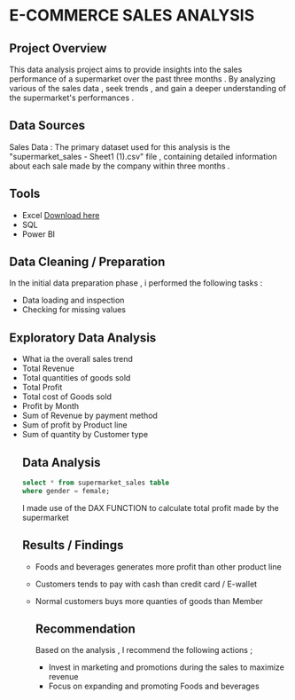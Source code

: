 # E-COMMERCE SALES ANALYSIS
## Project Overview
This data analysis project aims to provide insights into the sales performance of a supermarket over the past three months .
By analyzing various of the sales data , seek trends , and gain a deeper understanding of the supermarket's performances .
## Data Sources
Sales Data : The primary dataset used for this analysis is the "supermarket_sales - Sheet1 (1).csv" file , containing detailed information about each sale made by the company within three months .
## Tools
- Excel [Download here](https://www.kaggle.com/datasets/aungpyaeap/supermarket-sales/data)
- SQL
- Power BI
 ## Data Cleaning / Preparation 
 In the initial data preparation phase , i performed the following tasks : 
 - Data loading and inspection
 - Checking for missing values 
## Exploratory Data Analysis
- What ia the overall sales trend
- Total Revenue
- Total quantities of goods sold
- Total Profit
- Total cost of Goods sold
- Profit by Month
- Sum of Revenue by payment method
- Sum of profit by Product line
- Sum of quantity by Customer type
  ##  Data Analysis
  ```sql
  select * from supermarket_sales table
  where gender = female;
  ```
  I made use of the DAX FUNCTION to calculate total profit made by the supermarket
  ## Results / Findings
  - Foods and beverages generates more profit than other product line
  - Customers tends to pay with cash than credit card / E-wallet
  - Normal customers buys more quanties of goods than Member

    ## Recommendation
    Based on the analysis , I recommend the following actions ;
    - Invest in marketing and promotions during the sales to maximize revenue
    - Focus on expanding and promoting Foods and beverages
      
  
